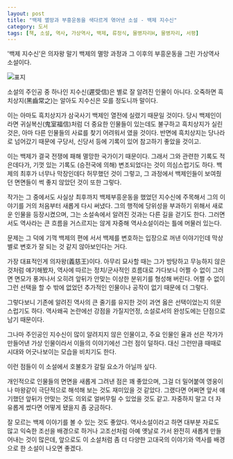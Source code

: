 ```yaml
---
layout: post
title: "백제 멸망과 부흥운동을 색다르게 엮어낸 소설 - 백제 지수신"
category: 도서
tags: [책, 소설, 역사, 가상역사, 백제, 류정식, 물병자리H, 물병자리, 서평]
---
```


'백제 지수신'은
의자왕 말기 백제의 멸망 과정과 그 이후의 부흥운동을 그린 가상역사 소설이다.

![표지](https://images2.imgbox.com/e8/d4/BNQaTodq_o.jpg)

소설의 주인공 중 하나인 지수신(遲受信)은 별로 잘 알려진 인물이 아니다.
오죽하면 흑치상지(黑齒常之)는 알아도 지수신은 모를 정도니까 말이다.

이는 아마도 흑치상지가 삼국사기 백제인 열전에 실렸기 때문일 것이다.
당시 백제인이라면 귀실복신(鬼室福信)처럼 더 중요한 인물들이 있는데도 불구하고 흑치상지가 실린것은,
아마 다른 인물들의 사료를 찾기 어려워서 였을 것이다.
반면에 흑치상지는 당나라로 넘어갔기 때문에 구당서, 신당서 등에 기록이 있어 참고하기 좋았을 것이고.

이는 백제가 결국 전쟁에 패해 멸망한 국가이기 때문이다.
그래서 그와 관련한 기록도 적은데다가,
기껏 있는 기록도 (승전국에 의해) 변조되었다는 것이 의심스럽기도 하다.
백제의 최후가 너무나 막장인데다 허무했던 것이 그렇고,
그 과정에서 백제인들이 보여줬던 면면들이 썩 좋지 않았던 것이 또한 그렇다.

작가는 그 중에서도 사실상 최후까지 백제부흥운동을 했었던 지수신에 주목해서
그의 이야기를 거의 처음부터 새롭게 다시 써냈다.
그의 행적에 당위성을 부과하기 위해서 새로운 인물을 등장시켰으며,
그는 소설속에서 알려진 것과는 다른 길을 걷기도 한다.
그러면서도 역사라는 큰 흐름을 거스르지는 않게 자중해 역사소설이라는 틀에 머물러 있는다.

문제는 그 덕에 기꺽 백제의 편에 서서 백제를 변호하는 입장으로 꺼낸 이야기인데
막상 별로 변호가 잘 되는 것 같지 않아보인다는 거다.

가장 대표적인게 의자왕(義慈王)이다.
아무리 묘사할 때는 그가 방탕하고 무능하지 않은 것처럼 얘기해봤자,
역사에 따르는 정치/군사적인 흐름대로 가다보니 어쩔 수 없이 그러면 면모가 풍겨나서
오히려 앞뒤가 안맞는 이상한 분위기를 형성해 버린다.
어쩔 수 없이 그런 선택을 할 수 밖에 없었던 추가적인 인물이나 공작이 없기 때문에 더 그렇다.

그렇다보니 기존에 알려진 역사의 큰 줄기를 유지한 것이 과연 옳은 선택이었는지 의문스럽기도 하다.
역사왜곡 논란에선 강점을 가질지언정,
소설로서의 완성도에는 단점으로 남기 때문이다.

그나마 주인공인 지수신이 많이 알려지지 않은 인물이고,
주요 인물인 율과 선은 작가가 만들어낸 가상 인물이라서
이들의 이야기에선 그런 점이 덜하다.
대신 그런만큼 때때로 시대와 어긋나보이는 모습을 비치기도 한다.

이런 점들이 이 소설에서 호불호가 갈릴 요소가 아닐까 싶다.

개인적으로 인물들의 면면을 새롭게 그려낸 점은 꽤 좋았으며,
그걸 더 밀어붙여 영웅이나 마왕같이 극단적으로 해석해 보는 것도 재미있을 것 같았다.
그랬다면 어쩌면 앞서 얘기했던 앞뒤가 안맞는 것도 의외로 얼버무릴 수 있었을 것도 같고.
자중하지 말고 더 자유롭게 썼다면 어떻게 됐을지 좀 궁금하다.

잘 모르는 백제 이야기를 볼 수 있는 것도 좋았다.
역사소설이라고 하면 대부분 자료도 많고 익숙한 조선을 배경으로 하거나
고조선처럼 아예 옛날로 가서 완전히 새롭게 만들어내는 것이 많은데,
앞으로도 이 소설처럼 좀 더 다양한 고대국의 이야기와 역사를 배경으로 한 소설이 나오면 좋겠다.
